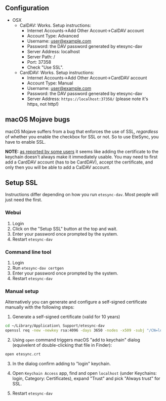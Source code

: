## Configuration

* OSX
    * CalDAV: Works. Setup instructions:
      * Internet Accounts->Add Other Account->CalDAV account
      * Account Type: Advanced
      * Username: user@example.com
      * Password: the DAV password generated by etesync-dav
      * Server Address: localhost
      * Server Path: /
      * Port: 37358
      * Check "Use SSL".
    * CardDAV: Works. Setup instructions:
      * Internet Accounts->Add Other Account->CardDAV account
      * Account Type: Manual
      * Username: user@example.com
      * Password: the DAV password generated by etesync-dav
      * Server Address: `https://localhost:37358/` (please note it's https, not http!)

## macOS Mojave bugs

macOS Mojave suffers from a bug that enforces the use of SSL, *regardless* of whether you enable the checkbox for SSL or not. So to use EteSync, you have to enable SSL.

**NOTE:** [as reported by some users](https://github.com/etesync/etesync-dav/issues/96#issuecomment-555143171) it seems like adding the certificate to the keychain doesn't always make it immediately usable. You may need to first add a CardDAV account (has to be CardDAV), accept the certificate, and only then you will be able to add a CalDAV account.

## Setup SSL

Instructions differ depending on how you run `etesync-dav`. Most people will just need the first.

### Webui

1. Login
2. Click on the "Setup SSL" button at the top and wait.
3. Enter your password once prompted by the system.
4. Restart `etesync-dav`

### Command line tool

1. Login
2. Run `etesync-dav certgen`
3. Enter your password once prompted by the system.
4. Restart `etesync-dav`

### Manual setup

Alternatively you can generate and configure a self-signed certificate manually with the following steps:

1. Generate a self-signed certificate (valid for 10 years)

````bash
cd ~/Library/Application\ Support/etesync-dav
openssl req -new -newkey rsa:4096 -days 3650 -nodes -x509 -subj "/CN=localhost" -keyout etesync.key -out etesync.crt
````

2. Using `open` command triggers macOS "add to keychain" dialog (equivelent of double-clicking that file in Finder):

````bash
open etesync.crt
````

3. In the dialog confirm adding to "login" keychain.
4. Open `Keychain Access` app, find and open `localhost` (under Keychains: login, Category: Certificates), expand "Trust" and pick "Always trust" for SSL.

5. Restart `etesync-dav`
